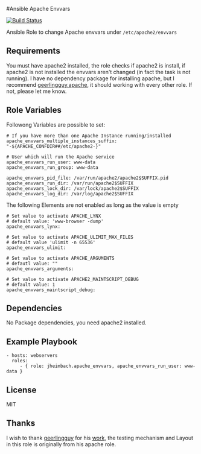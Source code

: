 #Ansible Apache Envvars

[![Build Status](https://travis-ci.org/JHeimbach/ansible-role-apache_envvars.svg?branch=master)](https://travis-ci.org/JHeimbach/ansible-role-apache_envvars)

Ansible Role to change Apache envvars under `/etc/apache2/envvars`

Requirements
------------

You must have apache2 installed, the role checks if apache2 is install, if apache2 is not installed the envvars aren't changed (in fact the task is not running).
I have no dependency package for installing apache, but I recommend [geerlingguy.apache](https://galaxy.ansible.com/detail#/role/428/), it should working with every other role. If not, please let me know.


Role Variables
--------------

Followong Variables are possible to set:

    # If you have more than one Apache Instance running/installed
    apache_envvars_multiple_instances_suffix: "-${APACHE_CONFDIR##/etc/apache2-}"

    # User which will run the Apache service
    apache_envvars_run_user: www-data
    apache_envvars_run_group: www-data

    apache_envvars_pid_file: /var/run/apache2/apache2$SUFFIX.pid
    apache_envvars_run_dir: /var/run/apache2$SUFFIX
    apache_envvars_lock_dir: /var/lock/apache2$SUFFIX
    apache_envvars_log_dir: /var/log/apache2$SUFFIX

The following Elements are not enabled as long as the value is empty

    # Set value to activate APACHE_LYNX
    # default value: 'www-browser -dump'
    apache_envvars_lynx:

    # Set value to activate APACHE_ULIMIT_MAX_FILES
    # default value 'ulimit -n 65536'
    apache_envvars_ulimit:

    # Set value to activate APACHE_ARGUMENTS
    # defautl value: ""
    apache_envvars_arguments:

    # Set value to activate APACHE2_MAINTSCRIPT_DEBUG
    # default value: 1
    apache_envvars_maintscript_debug:


Dependencies
------------

No Package dependencies, you need apache2 installed.

Example Playbook
----------------

    - hosts: webservers
      roles:
         - { role: jheimbach.apache_envvars, apache_envvars_run_user: www-data }

License
-------

MIT


Thanks
------
I wish to thank [geerlingguy](https://github.com/geerlingguy) for his [work](https://galaxy.ansible.com/detail#/user/219), the testing mechanism and Layout in this role is originally from his apache role.

